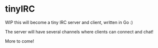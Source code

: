 # tinyIRC

WIP this will become a tiny IRC server and client, written in Go :)

The server will have several channels where clients can connect and chat!

More to come!
